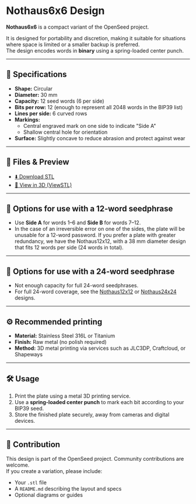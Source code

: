# Nothaus6x6 Design

**Nothaus6x6** is a compact variant of the OpenSeed project.  

It is designed for portability and discretion, making it suitable for situations where space is limited or a smaller backup is preferred.  
The design encodes words in **binary** using a spring-loaded center punch.

---

## 🔧 Specifications

- **Shape:** Circular
- **Diameter:** 30 mm
- **Capacity:** 12 seed words (6 per side)
- **Bits per row:** 12 (enough to represent all 2048 words in the BIP39 list)
- **Lines per side:** 6 curved rows
- **Markings:**
  - Central engraved mark on one side to indicate "Side A"
  - Shallow central hole for orientation
- **Surface:** Slightly concave to reduce abrasion and protect against wear

---

## 📂 Files & Preview

- [⬇️ Download STL](https://raw.githubusercontent.com/OpenSeed-org/OpenSeed/main/designs/nothaus6x6/nothaus6x6-v1.stl)  
- [👀 View in 3D (ViewSTL)](https://www.viewstl.com/?url=https://raw.githubusercontent.com/OpenSeed-org/OpenSeed/main/designs/nothaus6x6/nothaus6x6-v1.stl)

---

## 📐 Options for use with a 12-word seedphrase

- Use **Side A** for words 1–6 and **Side B** for words 7–12.  
- In the case of an irreversible error on one of the sides, the plate will be unusable for a 12-word password. If you prefer a plate with greater redundancy, we have the Nothaus12x12, with a 38 mm diameter design that fits 12 words per side (24 words in total). 

---

## 📐 Options for use with a 24-word seedphrase

- Not enough capacity for full 24-word seedphrases.  
- For full 24-word coverage, see the [Nothaus12x12](../nothaus12x12) or [Nothaus24x24](../nothaus24x24) designs.

---

## ⚙️ Recommended printing

- **Material:** Stainless Steel 316L or Titanium
- **Finish:** Raw metal (no polish required)  
- **Method:** 3D metal printing via services such as JLC3DP, Craftcloud, or Shapeways  

---

## 🛠️ Usage

1. Print the plate using a metal 3D printing service.  
2. Use a **spring-loaded center punch** to mark each bit according to your BIP39 seed.  
3. Store the finished plate securely, away from cameras and digital devices.

---

## 🧩 Contribution

This design is part of the OpenSeed project. Community contributions are welcome.  
If you create a variation, please include:
- Your `.stl` file
- A `README.md` describing the layout and specs
- Optional diagrams or guides
